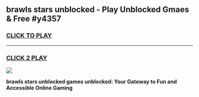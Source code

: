 
## brawls stars unblocked - Play Unblocked Gmaes & Free #y4357
<h3>
<a href="https://news.freeplayer.one?title=brawls_stars_unblocked&ref=24F">CLICK TO PLAY</a></h3>
<hr>

<h3>
<a href="https://news.freeplayer.one?title=brawls_stars_unblocked&ref=24F">CLICK 2 PLAY</a>
  
</h3>

<a href="https://news.freeplayer.one?title=brawls_stars_unblocked&ref=24F/"><img src="https://clearcache.store/games.png"></a>


**brawls stars unblocked games unblocked: Your Gateway to Fun and Accessible Online Gaming**

